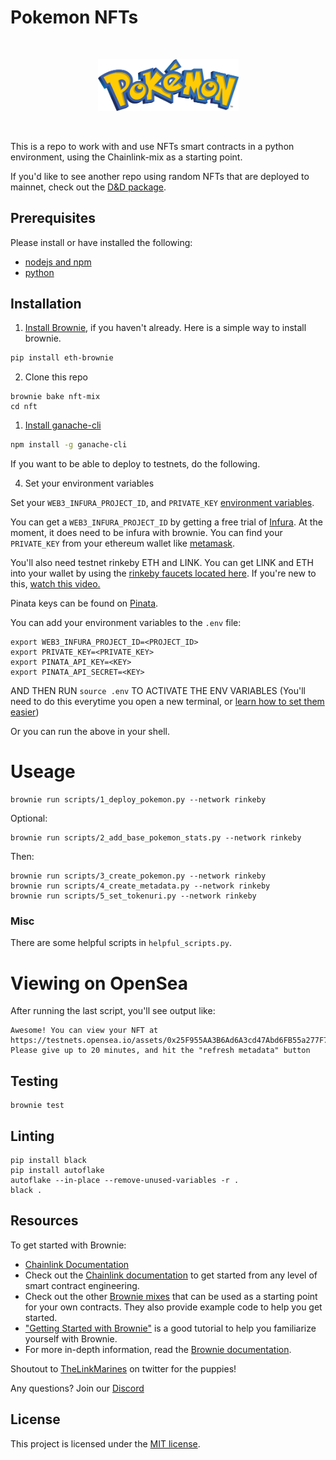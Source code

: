 # Pokemon NFTs


<br/>
<p align="center">
<a href="https://chain.link" target="_blank">
<img src="https://raw.githubusercontent.com/PatrickAlphaC/pokemon-nft/main/img/logo.png" width="225" alt="NFT Pokemon">
</a>
</p>
<br/>

This is a repo to work with and use NFTs smart contracts in a python environment, using the Chainlink-mix as a starting point. 

If you'd like to see another repo using random NFTs that are deployed to mainnet, check out the [D&D package](https://github.com/PatrickAlphaC/dungeons-and-dragons-nft).

## Prerequisites

Please install or have installed the following:

- [nodejs and npm](https://nodejs.org/en/download/)
- [python](https://www.python.org/downloads/)
## Installation

1. [Install Brownie](https://eth-brownie.readthedocs.io/en/stable/install.html), if you haven't already. Here is a simple way to install brownie.

```bash
pip install eth-brownie
```

2. Clone this repo
```
brownie bake nft-mix
cd nft
```

1. [Install ganache-cli](https://www.npmjs.com/package/ganache-cli)

```bash
npm install -g ganache-cli
```

If you want to be able to deploy to testnets, do the following. 

4. Set your environment variables

Set your `WEB3_INFURA_PROJECT_ID`, and `PRIVATE_KEY` [environment variables](https://www.twilio.com/blog/2017/01/how-to-set-environment-variables.html). 

You can get a `WEB3_INFURA_PROJECT_ID` by getting a free trial of [Infura](https://infura.io/). At the moment, it does need to be infura with brownie. You can find your `PRIVATE_KEY` from your ethereum wallet like [metamask](https://metamask.io/). 

You'll also need testnet rinkeby ETH and LINK. You can get LINK and ETH into your wallet by using the [rinkeby faucets located here](https://docs.chain.link/docs/link-token-contracts#rinkeby). If you're new to this, [watch this video.](https://www.youtube.com/watch?v=P7FX_1PePX0)

Pinata keys can be found on [Pinata](https://pinata.cloud/pinmanager).

You can add your environment variables to the `.env` file:

```
export WEB3_INFURA_PROJECT_ID=<PROJECT_ID>
export PRIVATE_KEY=<PRIVATE_KEY>
export PINATA_API_KEY=<KEY>
export PINATA_API_SECRET=<KEY>
```

AND THEN RUN `source .env` TO ACTIVATE THE ENV VARIABLES
(You'll need to do this everytime you open a new terminal, or [learn how to set them easier](https://www.twilio.com/blog/2017/01/how-to-set-environment-variables.html))


Or you can run the above in your shell. 


# Useage
```
brownie run scripts/1_deploy_pokemon.py --network rinkeby
```
Optional:
```
brownie run scripts/2_add_base_pokemon_stats.py --network rinkeby
```
Then:
```
brownie run scripts/3_create_pokemon.py --network rinkeby
brownie run scripts/4_create_metadata.py --network rinkeby
brownie run scripts/5_set_tokenuri.py --network rinkeby
```

### Misc
There are some helpful scripts in `helpful_scripts.py`.

# Viewing on OpenSea
After running the last script, you'll see output like:
```
Awesome! You can view your NFT at https://testnets.opensea.io/assets/0x25F955AA3B6Ad6A3cd47Abd6FB55a277F751B7A0/0
Please give up to 20 minutes, and hit the "refresh metadata" button
```
## Testing

```
brownie test
```

## Linting

```
pip install black 
pip install autoflake
autoflake --in-place --remove-unused-variables -r .
black .
```

## Resources

To get started with Brownie:

* [Chainlink Documentation](https://docs.chain.link/docs)
* Check out the [Chainlink documentation](https://docs.chain.link/docs) to get started from any level of smart contract engineering. 
* Check out the other [Brownie mixes](https://github.com/brownie-mix/) that can be used as a starting point for your own contracts. They also provide example code to help you get started.
* ["Getting Started with Brownie"](https://medium.com/@iamdefinitelyahuman/getting-started-with-brownie-part-1-9b2181f4cb99) is a good tutorial to help you familiarize yourself with Brownie.
* For more in-depth information, read the [Brownie documentation](https://eth-brownie.readthedocs.io/en/stable/).

Shoutout to [TheLinkMarines](https://twitter.com/TheLinkMarines) on twitter for the puppies!

Any questions? Join our [Discord](https://discord.gg/2YHSAey)

## License

This project is licensed under the [MIT license](LICENSE).

<!-- personalityValue = `uint32`
S = TrainerID xor SecretID xor PersonalityValue31..16 xor PersonalityValue15..0
shininess = 1/4096
personalityValue = `uint32`
[Shiny](https://bulbapedia.bulbagarden.net/wiki/Shiny_Pok%C3%A9mon) -->
